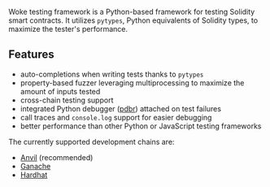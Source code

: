 Woke testing framework is a Python-based framework for testing Solidity smart contracts.
It utilizes `pytypes`, Python equivalents of Solidity types, to maximize the tester's performance.

## Features

- auto-completions when writing tests thanks to `pytypes`
- property-based fuzzer leveraging multiprocessing to maximize the amount of inputs tested
- cross-chain testing support
- integrated Python debugger ([pdbr](https://github.com/cansarigol/pdbr)) attached on test failures
- call traces and `console.log` support for easier debugging
- better performance than other Python or JavaScript testing frameworks

The currently supported development chains are:

- [Anvil](https://github.com/foundry-rs/foundry/tree/master/anvil) (recommended)
- [Ganache](https://github.com/trufflesuite/ganache)
- [Hardhat](https://github.com/NomicFoundation/hardhat)